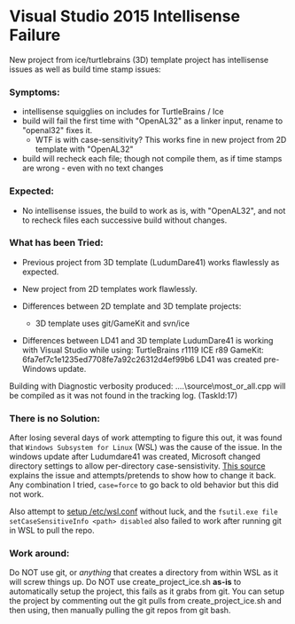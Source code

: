 # Visual Studio 2015 Intellisense Failure

New project from ice/turtlebrains (3D) template project has intellisense issues as well as build time stamp issues:

### Symptoms:
- intellisense squigglies on includes for TurtleBrains / Ice
- build will fail the first time with "OpenAL32" as a linker input, rename to "openal32" fixes it.
	- WTF is with case-sensitivity? This works fine in new project from 2D template with "OpenAL32"
- build will recheck each file; though not compile them, as if time stamps are wrong - even with no text changes

### Expected:
- No intellisense issues, the build to work as is, with "OpenAL32", and not to recheck files each successive build without changes.

### What has been Tried:
- Previous project from 3D template (LudumDare41) works flawlessly as expected.
- New project from 2D templates work flawlessly.
- Differences between 2D template and 3D template projects:
	- 3D template uses git/GameKit and svn/ice

- Differences between LD41 and 3D template
	LudumDare41 is working with Visual Studio while using:
	TurtleBrains r1119
	ICE r89
	GameKit: 6fa7ef7c1e1235ed7708fe7a92c26312d4ef99b6
	LD41 was created pre-Windows update.

Building with Diagnostic verbosity produced:
	..\..\source\most_or_all.cpp will be compiled as it was not found in the tracking log. (TaskId:17)

### There is no Solution:
After losing several days of work attempting to figure this out, it was found that `Windows Subsystem for Linux` (WSL) was the cause of the issue. In the windows update after Ludumdare41 was created, Microsoft changed directory settings to allow per-directory case-sensistivity. [This source](https://blogs.msdn.microsoft.com/commandline/2018/02/28/per-directory-case-sensitivity-and-wsl/) explains the issue and attempts/pretends to show how to change it back. Any combination I tried, `case=force` to go back to old behavior but this did not work.

Also attempt to [setup /etc/wsl.conf](https://blogs.msdn.microsoft.com/commandline/2018/02/07/automatically-configuring-wsl/) without luck, and the `fsutil.exe file setCaseSensitiveInfo <path> disabled` also failed to work after running git in WSL to pull the repo.

### Work around:
Do NOT use git, or _anything_ that creates a directory from within WSL as it will screw things up.
Do NOT use create_project_ice.sh **as-is** to automatically setup the project, this fails as it grabs from git.
You can setup the project by commenting out the git pulls from create_project_ice.sh and then using, then manually pulling the git repos from git bash.
